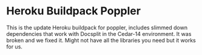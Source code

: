 # Heroku Buildpack Poppler

This is the update Heroku buildpack for poppler, includes slimmed down dependencies that work 
with Docsplit in the Cedar-14 environment. It was broken and we fixed it. Might not have all the
libraries you need but it works for us.
